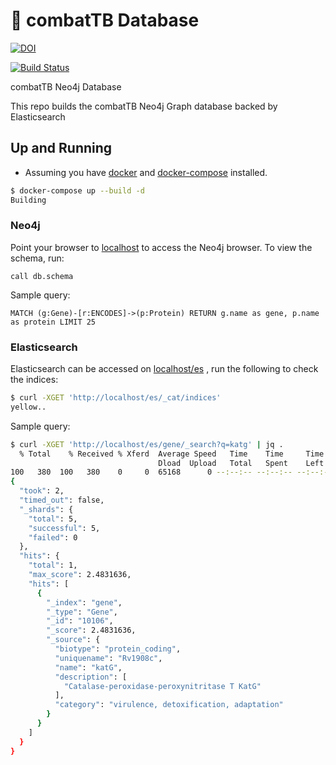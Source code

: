 # :whale: combatTB Database

[![DOI](https://zenodo.org/badge/DOI/10.5281/zenodo.1239572.svg)](https://doi.org/10.5281/zenodo.1239572)

[![Build Status](https://travis-ci.org/COMBAT-TB/neo4j_db.svg?branch=master)](https://travis-ci.org/COMBAT-TB/neo4j_db)

combatTB Neo4j Database

This repo builds the combatTB Neo4j Graph database backed by Elasticsearch

## Up and Running

- Assuming you have [docker](https://www.docker.com/) and [docker-compose](https://docs.docker.com/compose/overview/) installed.

```sh
$ docker-compose up --build -d
Building
```

### Neo4j

Point your browser to [localhost](http://localhost) to access the Neo4j browser.
To view the schema, run:

```
call db.schema
```

Sample query:

```
MATCH (g:Gene)-[r:ENCODES]->(p:Protein) RETURN g.name as gene, p.name as protein LIMIT 25
```

### Elasticsearch

Elasticsearch can be accessed on [localhost/es](http://localhost/es) , run the following to check the indices:

```sh
$ curl -XGET 'http://localhost/es/_cat/indices'
yellow..
```

Sample query:

```sh
$ curl -XGET 'http://localhost/es/gene/_search?q=katg' | jq .
  % Total    % Received % Xferd  Average Speed   Time    Time     Time  Current
                                 Dload  Upload   Total   Spent    Left  Speed
100   380  100   380    0     0  65168      0 --:--:-- --:--:-- --:--:-- 76000
{
  "took": 2,
  "timed_out": false,
  "_shards": {
    "total": 5,
    "successful": 5,
    "failed": 0
  },
  "hits": {
    "total": 1,
    "max_score": 2.4831636,
    "hits": [
      {
        "_index": "gene",
        "_type": "Gene",
        "_id": "10106",
        "_score": 2.4831636,
        "_source": {
          "biotype": "protein_coding",
          "uniquename": "Rv1908c",
          "name": "katG",
          "description": [
            "Catalase-peroxidase-peroxynitritase T KatG"
          ],
          "category": "virulence, detoxification, adaptation"
        }
      }
    ]
  }
}
```
